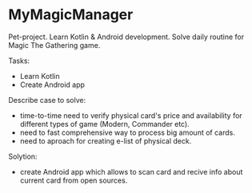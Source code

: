 # MyMagicManager
Pet-project. Learn Kotlin &amp; Android development. Solve daily routine for Magic The Gathering game.

Tasks:
- Learn Kotlin
- Create Android app

Describe case to solve:
- time-to-time need to verify physical card's price and availability for different types of game (Modern, Commander etc).
- need to fast comprehensive way to process big amount of cards.
- need to aproach for creating e-list of physical deck.

Solytion:
- create Android app which allows to scan card and recive info about current card from open sources.
